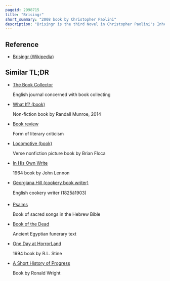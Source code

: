 ```yaml
---
pageid: 2998715
title: "Brisingr"
short_summary: "2008 book by Christopher Paolini"
description: "Brisingr is the third Novel in Christopher Paolini's Inheritance Cycle. It was released on September 20, 2008. Originally paolini intended to conclude the then Inheritance Trilogy in three Books but during the Writing of the third Book he decided that the Series was too complex to conclude in one Book because the single Book would be close to 1500 Pages long. A deluxe Edition of Brisingr which contains removed Scenes and previously unseen Art was released on 13 October 2009."
---
```


## Reference

- [Brisingr (Wikipedia)](https://en.wikipedia.org/?curid=2998715)

## Similar TL;DR

- [The Book Collector](/tldr/en/the-book-collector)

  English journal concerned with book collecting

- [What If? (book)](/tldr/en/what-if-book)

  Non-fiction book by Randall Munroe, 2014

- [Book review](/tldr/en/book-review)

  Form of literary criticism

- [Locomotive (book)](/tldr/en/locomotive-book)

  Verse nonfiction picture book by Brian Floca

- [In His Own Write](/tldr/en/in-his-own-write)

  1964 book by John Lennon

- [Georgiana Hill (cookery book writer)](/tldr/en/georgiana-hill-cookery-book-writer)

  English cookery writer (1825â1903)

- [Psalms](/tldr/en/psalms)

  Book of sacred songs in the Hebrew Bible

- [Book of the Dead](/tldr/en/book-of-the-dead)

  Ancient Egyptian funerary text

- [One Day at HorrorLand](/tldr/en/one-day-at-horrorland)

  1994 book by R.L. Stine

- [A Short History of Progress](/tldr/en/a-short-history-of-progress)

  Book by Ronald Wright
